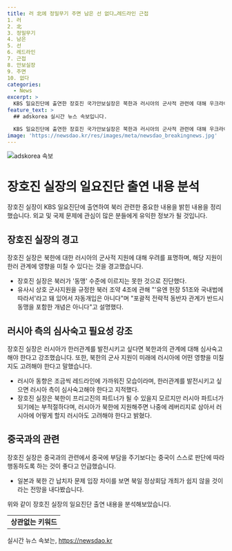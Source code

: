 ```yaml
---
title: 러 北에 정밀무기 주면 남은 선 없다…레드라인 근접
1. 러
2. 北
3. 정밀무기
4. 남은
5. 선
6. 레드라인
7. 근접
8. 안보실장
9. 주면
10. 없다
categories:
  - News
excerpt: >
  KBS 일요진단에 출연한 장호진 국가안보실장은 북한과 러시아의 군사적 관련에 대해 우크라이나의 입장을 강조했다. 러시아가 북한에 무기를 지원할 경우 한러관계에 영향을 미칠 수 있다고 경고하며, 북러가 동맹 수준에 이르지 못하고 있다고 언급했다. 그는 러시아가 우크라이나 전쟁 후 한러관계를 발전시키려면 심사숙고해야 한다고 지적하고, 북한이 러시아에 레버리지로 활용될 가능성을 언급했다. 추가로 중국과 일본의 관련 질문에 대해서는 구체적인 언급을 피했다.
feature_text: >
  ## adskorea 실시간 뉴스 속보입니다.

  KBS 일요진단에 출연한 장호진 국가안보실장은 북한과 러시아의 군사적 관련에 대해 우크라이나의 입장을 강조했다. 러시아가 북한에 무기를 지원할 경우 한러관계에 영향을 미칠 수 있다고 경고하며, 북러가 동맹 수준에 이르지 못하고 있다고 언급했다. 그는 러시아가 우크라이나 전쟁 후 한러관계를 발전시키려면 심사숙고해야 한다고 지적하고, 북한이 러시아에 레버리지로 활용될 가능성을 언급했다. 추가로 중국과 일본의 관련 질문에 대해서는 구체적인 언급을 피했다.
image: 'https://newsdao.kr/res/images/meta/newsdao_breakingnews.jpg'
---
```


<p><img src="https://newsdao.kr/res/images/meta/newsdao_breakingnews.jpg" alt="adskorea 속보" /></p>

<h1>장호진 실장의 일요진단 출연 내용 분석</h1>

<p data-ke-size="size16">장호진 실장이 KBS 일요진단에 출연하여 북러 관련한 중요한 내용을 밝힌 내용을 정리했습니다. 외교 및 국제 문제에 관심이 많은 분들에게 유익한 정보가 될 것입니다.</p>

<h2 data-ke-size="size26">장호진 실장의 경고</h2>

<p data-ke-size="size16">장호진 실장은 북한에 대한 러시아의 군사적 지원에 대해 우려를 표명하며, 해당 지원이 한러 관계에 영향을 미칠 수 있다는 것을 경고했습니다.</p>

<ul>
  <li>장호진 실장은 북러가 '동맹' 수준에 이르지는 못한 것으로 진단했다.</li>
  <li>유사시 상호 군사지원을 규정한 북러 조약 4조에 관해 "'유엔 헌장 51조와 국내법에 따라서'라고 돼 있어서 자동개입은 아니다"며 "포괄적 전략적 동반자 관계가 반드시 동맹을 포함한 개념은 아니다"고 설명했다.</li>
</ul>

<h2 data-ke-size="size26">러시아 측의 심사숙고 필요성 강조</h2>

<p data-ke-size="size16">장호진 실장은 러시아가 한러관계를 발전시키고 싶다면 북한과의 관계에 대해 심사숙고해야 한다고 강조했습니다. 또한, 북한의 군사 지원이 미래에 러시아에 어떤 영향을 미칠지도 고려해야 한다고 말했습니다.</p>

<ul>
  <li>러시아 동향은 조금씩 레드라인에 가까워진 모습이라며, 한러관계를 발전시키고 싶으면 러시아 측이 심사숙고해야 한다고 지적했다.</li>
  <li>장호진 실장은 북한이 프리고진의 파트너가 될 수 있을지 모르지만 러시아 파트너가 되기에는 부적절하다며, 러시아가 북한에 지원해주면 나중에 레버리지로 삼아서 러시아에 어떻게 할지 러시아도 고려해야 한다고 밝혔다.</li>
</ul>

<h2 data-ke-size="size26">중국과의 관련</h2>

<p data-ke-size="size16">장호진 실장은 중국과의 관련에서 중국에 부담을 주기보다는 중국이 스스로 판단에 따라 행동하도록 하는 것이 좋다고 언급했습니다.</p>

<ul>
  <li>일본과 북한 간 납치자 문제 입장 차이를 보면 북일 정상회담 개최가 쉽지 않을 것이라는 전망을 내다봤습니다.</li>
</ul>

<p data-ke-size="size16">위와 같이 장호진 실장의 일요진단 출연 내용을 분석해보았습니다.</p>

<table style="width: 100%;">
<tbody>
<tr>
<td style="text-align: center; height: 17px;"><b>상관없는 키워드</b></td>
</tr>
</tbody>
</table>
실시간 뉴스 속보는, <a href="https://newsdao.kr" rel="dofollow">https://newsdao.kr</a>


